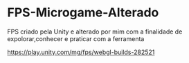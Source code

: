 # FPS-Microgame-Alterado
 FPS criado pela Unity e alterado por mim com a finalidade de expolorar,conhecer e praticar com a ferramenta


https://play.unity.com/mg/fps/webgl-builds-282521